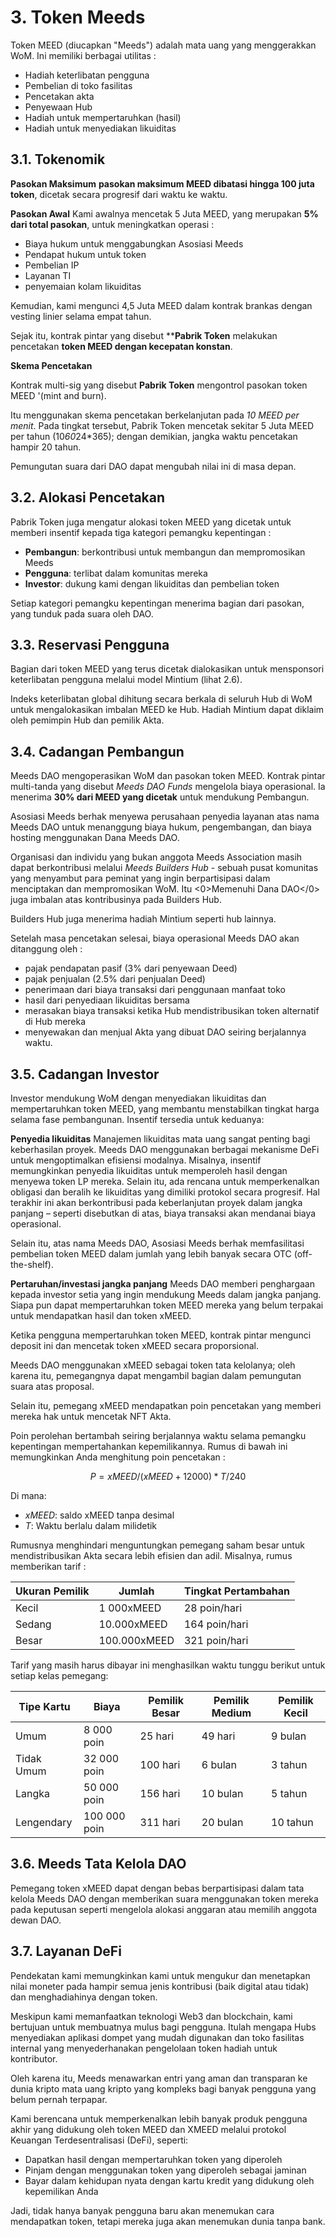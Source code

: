 # 3. Token Meeds

Token MEED (diucapkan "Meeds") adalah mata uang yang menggerakkan WoM. Ini memiliki berbagai utilitas :

- Hadiah keterlibatan pengguna
- Pembelian di toko fasilitas
- Pencetakan akta
- Penyewaan Hub
- Hadiah untuk mempertaruhkan (hasil)
- Hadiah untuk menyediakan likuiditas


## 3.1. Tokenomik

**Pasokan Maksimum** **pasokan maksimum MEED dibatasi hingga 100 juta token**, dicetak secara progresif dari waktu ke waktu.

**Pasokan Awal** Kami awalnya mencetak 5 Juta MEED, yang merupakan **5% dari total pasokan**, untuk meningkatkan operasi :

- Biaya hukum untuk menggabungkan Asosiasi Meeds
- Pendapat hukum untuk token
- Pembelian IP
- Layanan TI
- penyemaian kolam likuiditas

Kemudian, kami mengunci 4,5 Juta MEED dalam kontrak brankas dengan vesting linier selama empat tahun.

Sejak itu, kontrak pintar yang disebut **__Pabrik Token__ melakukan pencetakan **token MEED dengan kecepatan konstan**.

**Skema Pencetakan**

Kontrak multi-sig yang disebut __Pabrik Token__ mengontrol pasokan token MEED '(mint and burn).

Itu menggunakan skema pencetakan berkelanjutan pada *10 MEED per menit*. Pada tingkat tersebut, Pabrik Token mencetak sekitar 5 Juta MEED per tahun (10*60*24*365); dengan demikian, jangka waktu pencetakan hampir 20 tahun.

Pemungutan suara dari DAO dapat mengubah nilai ini di masa depan.

## 3.2. Alokasi Pencetakan

Pabrik Token juga mengatur alokasi token MEED yang dicetak untuk memberi insentif kepada tiga kategori pemangku kepentingan :

- **Pembangun**: berkontribusi untuk membangun dan mempromosikan Meeds
- **Pengguna**: terlibat dalam komunitas mereka
- **Investor**: dukung kami dengan likuiditas dan pembelian token

Setiap kategori pemangku kepentingan menerima bagian dari pasokan, yang tunduk pada suara oleh DAO.

## 3.3. Reservasi Pengguna

Bagian dari token MEED yang terus dicetak dialokasikan untuk mensponsori keterlibatan pengguna melalui model Mintium (lihat 2.6).

Indeks keterlibatan global dihitung secara berkala di seluruh Hub di WoM untuk mengalokasikan imbalan MEED ke Hub. Hadiah Mintium dapat diklaim oleh pemimpin Hub dan pemilik Akta.

## 3.4. Cadangan Pembangun

Meeds DAO mengoperasikan WoM dan pasokan token MEED. Kontrak pintar multi-tanda yang disebut _Meeds DAO Funds_ mengelola biaya operasional. Ia menerima **30% dari MEED yang dicetak** untuk mendukung Pembangun.

Asosiasi Meeds berhak menyewa perusahaan penyedia layanan atas nama Meeds DAO untuk menanggung biaya hukum, pengembangan, dan biaya hosting menggunakan Dana Meeds DAO.

Organisasi dan individu yang bukan anggota Meeds Association masih dapat berkontribusi melalui _Meeds Builders Hub_ - sebuah pusat komunitas yang menyambut para peminat yang ingin berpartisipasi dalam menciptakan dan mempromosikan WoM. Itu <0>Memenuhi Dana DAO</0> juga imbalan atas kontribusinya pada Builders Hub.

Builders Hub juga menerima hadiah Mintium seperti hub lainnya.

Setelah masa pencetakan selesai, biaya operasional Meeds DAO akan ditanggung oleh :

- pajak pendapatan pasif (3% dari penyewaan Deed)
- pajak penjualan (2.5% dari penjualan Deed)
- penerimaan dari biaya transaksi dari penggunaan manfaat toko
- hasil dari penyediaan likuiditas bersama
- merasakan biaya transaksi ketika Hub mendistribusikan token alternatif di Hub mereka
- menyewakan dan menjual Akta yang dibuat DAO seiring berjalannya waktu.

## 3.5. Cadangan Investor

Investor mendukung WoM dengan menyediakan likuiditas dan mempertaruhkan token MEED, yang membantu menstabilkan tingkat harga selama fase pembangunan. Insentif tersedia untuk keduanya:

**Penyedia likuiditas** Manajemen likuiditas mata uang sangat penting bagi keberhasilan proyek. Meeds DAO menggunakan berbagai mekanisme DeFi untuk mengoptimalkan efisiensi modalnya. Misalnya, insentif memungkinkan penyedia likuiditas untuk memperoleh hasil dengan menyewa token LP mereka. Selain itu, ada rencana untuk memperkenalkan obligasi dan beralih ke likuiditas yang dimiliki protokol secara progresif. Hal terakhir ini akan berkontribusi pada keberlanjutan proyek dalam jangka panjang – seperti disebutkan di atas, biaya transaksi akan mendanai biaya operasional.

Selain itu, atas nama Meeds DAO, Asosiasi Meeds berhak memfasilitasi pembelian token MEED dalam jumlah yang lebih banyak secara OTC (off-the-shelf).

**Pertaruhan/investasi jangka panjang** Meeds DAO memberi penghargaan kepada investor setia yang ingin mendukung Meeds dalam jangka panjang. Siapa pun dapat mempertaruhkan token MEED mereka yang belum terpakai untuk mendapatkan hasil dan token xMEED.

Ketika pengguna mempertaruhkan token MEED, kontrak pintar mengunci deposit ini dan mencetak token xMEED secara proporsional.

Meeds DAO menggunakan xMEED sebagai token tata kelolanya; oleh karena itu, pemegangnya dapat mengambil bagian dalam pemungutan suara atas proposal.

Selain itu, pemegang xMEED mendapatkan poin pencetakan yang memberi mereka hak untuk mencetak NFT Akta.

Poin perolehan bertambah seiring berjalannya waktu selama pemangku kepentingan mempertahankan kepemilikannya. Rumus di bawah ini memungkinkan Anda menghitung poin pencetakan :

 $$ P = xMEED / (xMEED + 12000) * T / 240 $$

 Di mana:

- $xMEED$: saldo xMEED tanpa desimal
- $T$: Waktu berlalu dalam milidetik

Rumusnya menghindari menguntungkan pemegang saham besar untuk mendistribusikan Akta secara lebih efisien dan adil. Misalnya, rumus memberikan tarif :

| **Ukuran Pemilik** | **Jumlah**   | **Tingkat Pertambahan** |
| ------------------ | ------------ | ----------------------- |
| Kecil              | 1 000xMEED   | 28 poin/hari            |
| Sedang             | 10.000xMEED  | 164 poin/hari           |
| Besar              | 100.000xMEED | 321 poin/hari           |


Tarif yang masih harus dibayar ini menghasilkan waktu tunggu berikut untuk setiap kelas pemegang:

| **Tipe Kartu** | **Biaya**    | **Pemilik Besar** | **Pemilik Medium** | **Pemilik Kecil** |
| -------------- | ------------ | ----------------- | ------------------ | ----------------- |
| Umum           | 8 000 poin   | 25 hari           | 49 hari            | 9 bulan           |
| Tidak Umum     | 32 000 poin  | 100 hari          | 6 bulan            | 3 tahun           |
| Langka         | 50 000 poin  | 156 hari          | 10 bulan           | 5 tahun           |
| Lengendary     | 100 000 poin | 311 hari          | 20 bulan           | 10 tahun          |

## 3.6. Meeds Tata Kelola DAO

Pemegang token xMEED dapat dengan bebas berpartisipasi dalam tata kelola Meeds DAO dengan memberikan suara menggunakan token mereka pada keputusan seperti mengelola alokasi anggaran atau memilih anggota dewan DAO.

## 3.7. Layanan DeFi

Pendekatan kami memungkinkan kami untuk mengukur dan menetapkan nilai moneter pada hampir semua jenis kontribusi (baik digital atau tidak) dan menghadiahinya dengan token.

Meskipun kami memanfaatkan teknologi Web3 dan blockchain, kami bertujuan untuk membuatnya mulus bagi pengguna. Itulah mengapa Hubs menyediakan aplikasi dompet yang mudah digunakan dan toko fasilitas internal yang menyederhanakan pengelolaan token hadiah untuk kontributor.

Oleh karena itu, Meeds menawarkan entri yang aman dan transparan ke dunia kripto mata uang kripto yang kompleks bagi banyak pengguna yang belum pernah terpapar.

Kami berencana untuk memperkenalkan lebih banyak produk pengguna akhir yang didukung oleh token MEED dan XMEED melalui protokol Keuangan Terdesentralisasi (DeFi), seperti:

- Dapatkan hasil dengan mempertaruhkan token yang diperoleh
- Pinjam dengan menggunakan token yang diperoleh sebagai jaminan
- Bayar dalam kehidupan nyata dengan kartu kredit yang didukung oleh kepemilikan Anda

Jadi, tidak hanya banyak pengguna baru akan menemukan cara mendapatkan token, tetapi mereka juga akan menemukan dunia tanpa bank.

